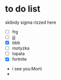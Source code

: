 # to do list
skibidy sigma rizzed here
- [ ] frg
- [ ] jjj
- [x] bbb
- [ ] motyzka
- [ ] lopata
- [x] fortnite 
- i see you:Morti
- 